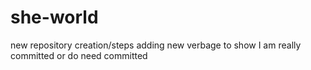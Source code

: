 # she-world
 new repository creation/steps
adding new verbage to show I am really committed or do need committed
